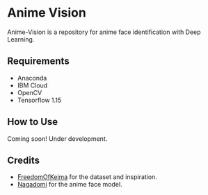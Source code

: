 # Anime Vision

Anime-Vision is a repository for anime face identification with Deep Learning.

## Requirements

- Anaconda
- IBM Cloud
- OpenCV
- Tensorflow 1.15

## How to Use

Coming soon! Under development.

## Credits

- [FreedomOfKeima](https://github.com/freedomofkeima) for the dataset and inspiration.
- [Nagadomi](https://github.com/nagadomi) for the anime face model.